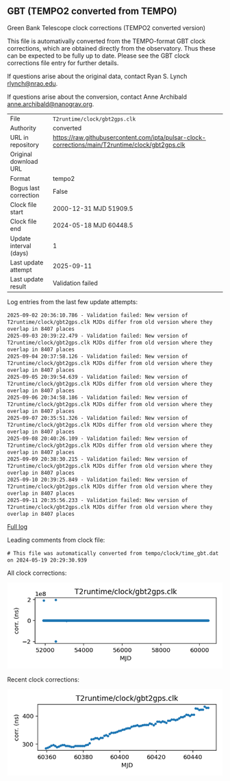 
## GBT (TEMPO2 converted from TEMPO)

Green Bank Telescope clock corrections (TEMPO2 converted version)

This file is automativally converted from the TEMPO-format GBT
clock corrections, which are obtained directly from the observatory.
Thus these can be expected to be fully up to date. Please see the
GBT clock corrections file entry for further details.

If questions arise about the original data, contact Ryan S. Lynch
<rlynch@nrao.edu>.

If questions arise about the conversion, contact Anne Archibald
<anne.archibald@nanograv.org>.

|     |     |
|:--- |:--- |
| File | `T2runtime/clock/gbt2gps.clk` |
| Authority | converted |
| URL in repository | <https://raw.githubusercontent.com/ipta/pulsar-clock-corrections/main/T2runtime/clock/gbt2gps.clk> |
| Original download URL | <None> |
| Format | tempo2 |
| Bogus last correction | False |
| Clock file start | 2000-12-31 MJD 51909.5 |
| Clock file end | 2024-05-18 MJD 60448.5 |
| Update interval (days) | 1 |
| Last update attempt | 2025-09-11 |
| Last update result | Validation failed |

Log entries from the last few update attempts:
```
2025-09-02 20:36:10.786 - Validation failed: New version of T2runtime/clock/gbt2gps.clk MJDs differ from old version where they overlap in 8407 places
2025-09-03 20:39:22.479 - Validation failed: New version of T2runtime/clock/gbt2gps.clk MJDs differ from old version where they overlap in 8407 places
2025-09-04 20:37:58.126 - Validation failed: New version of T2runtime/clock/gbt2gps.clk MJDs differ from old version where they overlap in 8407 places
2025-09-05 20:39:54.639 - Validation failed: New version of T2runtime/clock/gbt2gps.clk MJDs differ from old version where they overlap in 8407 places
2025-09-06 20:34:58.186 - Validation failed: New version of T2runtime/clock/gbt2gps.clk MJDs differ from old version where they overlap in 8407 places
2025-09-07 20:35:51.326 - Validation failed: New version of T2runtime/clock/gbt2gps.clk MJDs differ from old version where they overlap in 8407 places
2025-09-08 20:40:26.109 - Validation failed: New version of T2runtime/clock/gbt2gps.clk MJDs differ from old version where they overlap in 8407 places
2025-09-09 20:38:30.215 - Validation failed: New version of T2runtime/clock/gbt2gps.clk MJDs differ from old version where they overlap in 8407 places
2025-09-10 20:39:25.849 - Validation failed: New version of T2runtime/clock/gbt2gps.clk MJDs differ from old version where they overlap in 8407 places
2025-09-11 20:35:56.233 - Validation failed: New version of T2runtime/clock/gbt2gps.clk MJDs differ from old version where they overlap in 8407 places
```
[Full log](https://raw.githubusercontent.com/ipta/pulsar-clock-corrections/main/log/T2runtime/clock/gbt2gps.clk.log)

Leading comments from clock file:

    # This file was automatically converted from tempo/clock/time_gbt.dat on 2024-05-19 20:29:30.939



All clock corrections:

![plot of all clock corrections](gbt2gps.clk.png "All corrections")

Recent clock corrections:

![plot of recent clock corrections](gbt2gps.clk.short.png "Recent corrections")

